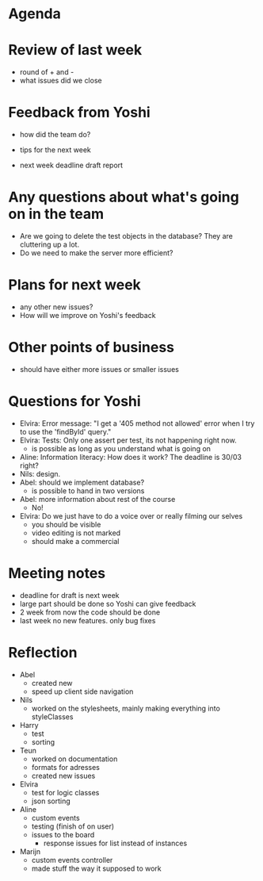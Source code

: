 # Agenda

# Review of last week

- round of + and -
- what issues did we close

# Feedback from Yoshi

- how did the team do?
- tips for the next week

- next week deadline draft report

# Any questions about what's going on in the team

- Are we going to delete the test objects in the database? They are cluttering up a lot.
- Do we need to make the server more efficient?

# Plans for next week

- any other new issues?
- How will we improve on Yoshi's feedback

# Other points of business

- should have either more issues or smaller issues

# Questions for Yoshi

- Elvira: Error message: "I get a '405 method not allowed' error when I try to use the 'findById' query."
- Elvira: Tests: Only one assert per test, its not happening right now.
    - is possible as long as you understand what is going on
- Aline: Information literacy: How does it work? The deadline is 30/03 right?
- Nils: design.
- Abel: should we implement database?
    - is possible to hand in two versions
- Abel: more information about rest of the course
    - No!
- Elvira: Do we just have to do a voice over or really filming our selves
    - you should be visible
    - video editing is not marked
    - should make a commercial

# Meeting notes

- deadline for draft is next week
- large part should be done so Yoshi can give feedback
- 2 week from now the code should be done
- last week no new features. only bug fixes

# Reflection

- Abel
    - created new
    - speed up client side navigation
- Nils
    - worked on the stylesheets, mainly making everything into styleClasses
- Harry
    - test
    - sorting
- Teun
    - worked on documentation
    - formats for adresses
    - created new issues
- Elvira
    - test for logic classes
    - json sorting
- Aline
    - custom events
    - testing (finish of on user)
    - issues to the board
        - response issues for list instead of instances
- Marijn
    - custom events controller
    - made stuff the way it supposed to work